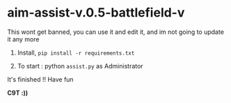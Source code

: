 # aim-assist-v.0.5-battlefield-v
This wont get banned, you can use it and edit it, and im not going to update it any more

1. Install, ```pip install -r requirements.txt```

2. To start : python ```assist.py``` as Administrator

It's finished !! Have fun

**C9T :))**
